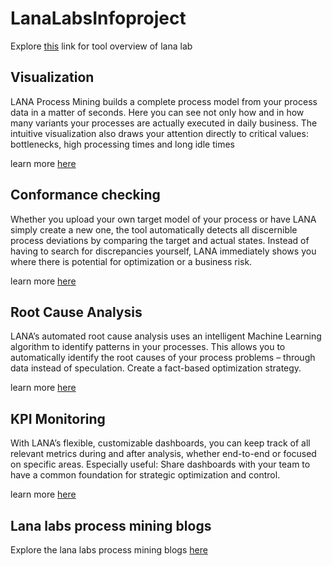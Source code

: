 # LanaLabsInfoproject

Explore [this](https://lanalabs.com/en/lana-process-mining/) link for tool overview of lana lab

## Visualization 

LANA Process Mining builds a complete process model from your process data in a matter of seconds. Here you can see not only how and in how many variants your processes are actually executed in daily business. The intuitive visualization also draws your attention directly to critical values: bottlenecks, high processing times and long idle times

learn more [here](https://lanalabs.com/en/lana-process-mining/) 

## Conformance checking 

Whether you upload your own target model of your process or have LANA simply create a new one, the tool automatically detects all discernible process deviations by comparing the target and actual states. Instead of having to search for discrepancies yourself, LANA immediately shows you where there is potential for optimization or a business risk.

learn more [here](https://lanalabs.com/en/lana-process-mining/) 

## Root Cause Analysis

LANA’s automated root cause analysis uses an intelligent Machine Learning algorithm to identify patterns in your processes. This allows you to automatically identify the root causes of your process problems – through data instead of speculation. Create a fact-based optimization strategy.

learn more [here](https://lanalabs.com/en/lana-process-mining/) 

## KPI Monitoring

With LANA’s flexible, customizable dashboards, you can keep track of all relevant metrics during and after analysis, whether end-to-end or focused on specific areas. Especially useful: Share dashboards with your team to have a common foundation for strategic optimization and control.

learn more [here](https://lanalabs.com/en/lana-process-mining/) 


## Lana labs process mining blogs 

Explore the lana labs process mining blogs [here](https://lanalabs.com/en/process-mining-news/)

